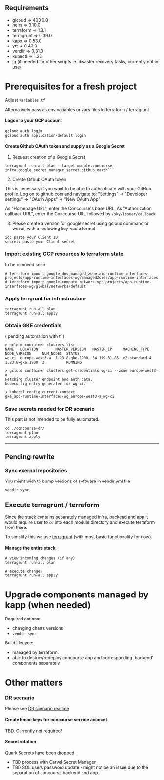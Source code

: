 
## Requirements
* glcoud => 403.0.0
* helm => 3.10.0
* terraform => 1.3.1
* terragrunt => 0.39.0
* kapp => 0.53.0
* ytt =>  0.43.0
* vendir => 0.31.0
* kubectl => 1.23
* jq (if needed for other scripts ie. disaster recovery tasks, currently not in use)



# Prerequisites for a fresh project
Adjust `variables.tf`

Alternatively pass as env variables or vars files to terraform / terragrunt
#### Logon to your GCP account

```
gcloud auth login
gcloud auth application-default login
```

#### Create Github OAuth token and supply as a Google Secret
1. Request creation of a Google Secret

  ```
  terragrunt run-all plan --target module.concourse-infra.google_secret_manager_secret.github_oauth```
  ```

2. Create Github OAuth token

This is necessary if you want to be able to authenticate with your GitHub profile. Log on to github.com and navigate to:
"Settings" -> "Developer settings" -> "OAuth Apps" -> "New OAuth App"

As "Homepage URL", enter the Concourse's base URL. As "Authorization callback URL", enter the Concourse URL followed
by `/sky/issuer/callback`.

3. Please create a version for google secret using gcloud command or webui, with a foolowing key-vaule format

```
id: paste your Client ID
secret: paste your Client secret
```


### Import existing GCP resources to terraform state
to be removed soon
```
# terraform import google_dns_managed_zone.app-runtime-interfaces projects/app-runtime-interfaces-wg/managedZones/app-runtime-interfaces
# terraform import google_compute_network.vpc projects/app-runtime-interfaces-wg/global/networks/default
```


### Apply terrgrunt for infrastructure

```
terragrunt run-all plan
terragrunt run-all apply
```

### Obtain GKE credentials
( pending automation with tf )
```
> gcloud container clusters list
NAME   LOCATION        MASTER_VERSION   MASTER_IP     MACHINE_TYPE   NODE_VERSION     NUM_NODES  STATUS
wg-ci  europe-west3-a  1.23.8-gke.1900  34.159.31.85  e2-standard-4  1.23.8-gke.1900  3          RUNNING

> gcloud container clusters get-credentials wg-ci --zone europe-west3-a
Fetching cluster endpoint and auth data.
kubeconfig entry generated for wg-ci.

❯ kubectl config current-context
gke_app-runtime-interfaces-wg_europe-west3-a_wg-ci
```

### Save secrets needed for DR scenario
This part is not intended to be fully automated.
```
cd ./concourse-dr/
terragrunt plan
terragrunt apply
```

---

## Pending rewrite
### Sync exernal repositories
You might wish to bump versions of software in [vendir.yml](vendir.yml) file
```
vendir sync
```
## Execute terragrunt / terraform
Since the stack contains separately managed infra, backend and app it would require user to `cd` into each module directory and execute terraform from there.

To simplify this we use [terragrunt](https://terragrunt.gruntwork.io/) (with most basic functionality for now).


#### Manage the entire stack
```
# view incoming changes (if any)
terragrunt run-all plan

# execute changes
terragrunt run-all apply
```


# Upgrade components managed by kapp (when needed)
Required actions:
* changing charts versions
* `vendir sync`

Build lifecyce:
* managed by terraform.
* able to destroy/redeploy concourse app and corresponding 'backend' components separately

# Other matters
### DR scenario
Please see [DR scenario readme](concourse-dr/README.md)
#### Create hmac keys for concourse service account
TBD. Currently not required?

#### Secret rotation
Quark Secrets have been dropped.
* TBD process with Carvel Secret Manager
* TBD SQL users password update - might not be an issue due to the separation of concourse backend and app.